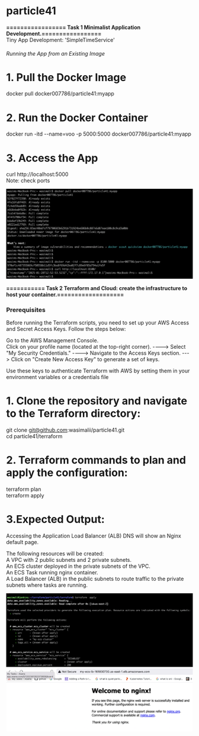 

# particle41
**================= Task 1 Minimalist Application Development.=================**<br>
Tiny App Development: 'SimpleTimeService'

###### Running the App from an Existing Image
# 1. Pull the Docker Image
docker pull docker007786/particle41:myapp

# 2. Run the Docker Container
docker run -itd --name=voo -p 5000:5000 docker007786/particle41:myapp

# 3. Access the App
curl http://localhost:5000<br>
Note: check ports 

![Example Image](images/docker.png)





**=========== Task 2 Terraform and Cloud: create the infrastructure to host your container.===================** 

### Prerequisites<br>
Before running the Terraform scripts, you need to set up your AWS Access and Secret Access Keys. Follow the steps below:<br>

Go to the AWS Management Console.<br>
Click on your profile name (located at the top-right corner). ---->  Select "My Security Credentials." ----> Navigate to the Access Keys section. ---> Click on "Create New Access Key" to generate a set of keys.<br>

Use these keys to authenticate Terraform with AWS by setting them in your environment variables or a credentials file<br>

# 1. Clone the repository and navigate to the Terraform directory:
git clone git@github.com:wasimalii/particle41.git<br>
cd particle41/terraform

# 2. Terraform commands to plan and apply the configuration:
terraform plan<br>
terraform apply

# 3.Expected Output: 

Accessing the Application Load Balancer (ALB) DNS will show an Nginx default page.

The following resources will be created:<br>
A VPC with 2 public subnets and 2 private subnets.<br>
An ECS cluster deployed in the private subnets of the VPC.<br>
An ECS Task running nginx container.<br>
A Load Balancer (ALB) in the public subnets to route traffic to the private subnets where tasks are running.

![Example Image](images/terraform1.png)
![Example Image](images/terraform2.png)





